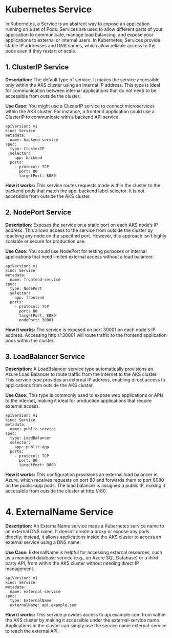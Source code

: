 # Kubernetes Service

In Kubernetes, a Service is an abstract way to expose an application running on a set of Pods. Services are used to allow different parts of your application to communicate, manage load balancing, and expose your applications to external or internal users. In Kubernetes, Services provide stable IP addresses and DNS names, which allow reliable access to the pods even if they restart or scale.

## 1. ClusterIP Service

**Description:** The default type of service. It makes the service accessible only within the AKS cluster using an internal IP address. This type is ideal for communication between internal applications that do not need to be accessible from outside the cluster.

**Use Case:** You might use a ClusterIP service to connect microservices within the AKS cluster. For instance, a frontend application could use a ClusterIP to communicate with a backend API service.

```
apiVersion: v1
kind: Service
metadata:
  name: backend-service
spec:
  type: ClusterIP
  selector:
    app: backend
  ports:
    - protocol: TCP
      port: 80
      targetPort: 8080
```

**How it works:** This service routes requests made within the cluster to the backend pods that match the app: backend label selector. It is not accessible from outside the AKS cluster.

## 2. NodePort Service

**Description:** Exposes the service on a static port on each AKS node’s IP address. This allows access to the service from outside the cluster by reaching any node on the specified port. However, this approach isn’t highly scalable or secure for production use.

**Use Case:** You could use NodePort for testing purposes or internal applications that need limited external access without a load balancer.

```
apiVersion: v1
kind: Service
metadata:
  name: frontend-service
spec:
  type: NodePort
  selector:
    app: frontend
  ports:
    - protocol: TCP
      port: 80
      targetPort: 8080
      nodePort: 30001
```

**How it works:** The service is exposed on port 30001 on each node's IP address. Accessing http://<node-ip>:30001 will route traffic to the frontend application pods within the cluster.

## 3. LoadBalancer Service

**Description:** A LoadBalancer service type automatically provisions an Azure Load Balancer to route traffic from the internet to the AKS cluster. This service type provides an external IP address, enabling direct access to applications from outside the AKS cluster.

**Use Case:** This type is commonly used to expose web applications or APIs to the internet, making it ideal for production applications that require external access.

```
apiVersion: v1
kind: Service
metadata:
  name: public-service
spec:
  type: LoadBalancer
  selector:
    app: public-app
  ports:
    - protocol: TCP
      port: 80
      targetPort: 8080
```

**How it works:** This configuration provisions an external load balancer in Azure, which receives requests on port 80 and forwards them to port 8080 on the public-app pods. The load balancer is assigned a public IP, making it accessible from outside the cluster at http://<external-ip>:80.

# 4. ExternalName Service

**Description:** An ExternalName service maps a Kubernetes service name to an external DNS name. It doesn’t create a proxy or expose any pods directly; instead, it allows applications inside the AKS cluster to access an external service using a DNS name.

**Use Case:** ExternalName is helpful for accessing external resources, such as a managed database service (e.g., an Azure SQL Database) or a third-party API, from within the AKS cluster without needing direct IP management.

```
apiVersion: v1
kind: Service
metadata:
  name: external-service
spec:
  type: ExternalName
  externalName: api.example.com
```

**How it works:** This service provides access to api.example.com from within the AKS cluster by making it accessible under the external-service name. Applications in the cluster can simply use the service name external-service to reach the external API.
